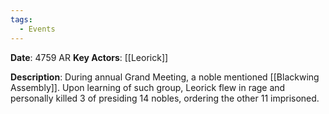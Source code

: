 ```yaml
---
tags:
  - Events
---
```

**Date**: 4759 AR
**Key Actors**: [[Leorick]]

**Description**: 
During annual Grand Meeting, a noble mentioned [[Blackwing Assembly]]. Upon learning of such  group, Leorick flew in rage and personally killed 3 of presiding 14 nobles, ordering the other 11 imprisoned.